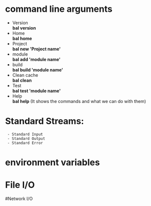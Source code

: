 # command line arguments
   - Version \
     **bal version**
   - Home \
     **bal home**
   - Project \
     **bal new 'Project name'**
   - module\
     **bal add 'module name'**
   - build\
     **bal build 'module name'**
   - Clean cache \
     **bal clean**
   - Test \
     **bal test 'module name'**
   - Help \
     **bal help** (It shows the commands and what we can do with them)
    
# Standard Streams: 
     - Standard Input
     - Standard Output 
     - Standard Error
# environment variables
# File I/O
#Network I/O
